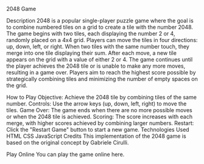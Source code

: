 2048 Game

Description
2048 is a popular single-player puzzle game where the goal is to combine numbered tiles on a grid to create a tile with the number 2048. The game begins with two tiles, each displaying the number 2 or 4, randomly placed on a 4x4 grid. Players can move the tiles in four directions: up, down, left, or right. When two tiles with the same number touch, they merge into one tile displaying their sum. After each move, a new tile appears on the grid with a value of either 2 or 4. The game continues until the player achieves the 2048 tile or is unable to make any more moves, resulting in a game over. Players aim to reach the highest score possible by strategically combining tiles and minimizing the number of empty spaces on the grid.

How to Play
Objective: Achieve the 2048 tile by combining tiles of the same number.
Controls: Use the arrow keys (up, down, left, right) to move the tiles.
Game Over: The game ends when there are no more possible moves or when the 2048 tile is achieved.
Scoring: The score increases with each merge, with higher scores achieved by combining larger numbers.
Restart: Click the "Restart Game" button to start a new game.
Technologies Used
HTML
CSS
JavaScript
Credits
This implementation of the 2048 game is based on the original concept by Gabriele Cirulli.

Play Online
You can play the game online here.
